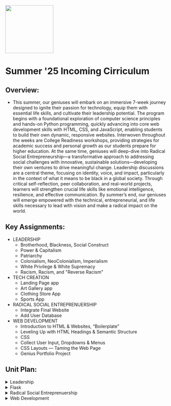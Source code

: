 <img src="https://github.com/Hgp-GeniusLabs/Curriculum/blob/10734f2c827128dde773ea4f266d154d46977866/Org-Wide/Assets/hgp_logo_original.png" width="150"/>

# Summer '25 Incoming Cirriculum

## Overview:
- This summer, our geniuses will embark on an immersive 7-week journey designed to ignite their passion for technology, equip them with essential life skills, and cultivate their leadership potential. The program begins with a foundational exploration of computer science principles and hands-on Python programming, quickly advancing into core web development skills with HTML, CSS, and JavaScript, enabling students to build their own dynamic, responsive websites. Interwoven throughout the weeks are College Readiness workshops, providing strategies for academic success and personal growth as our students prepare for higher education. At the same time, geniuses will deep-dive into Radical Social Entrepreneurship—a transformative approach to addressing social challenges with innovative, sustainable solutions—developing their own ventures to drive meaningful change. Leadership discussions are a central theme, focusing on identity, voice, and impact, particularly in the context of what it means to be black in a global society. Through critical self-reflection, peer collaboration, and real-world projects, learners will strengthen crucial life skills like emotional intelligence, resilience, and effective communication. By summer’s end, our geniuses will emerge empowered with the technical, entrepreneurial, and life skills necessary to lead with vision and make a radical impact on the world.

## Key Assignments:

- LEADERSHIP
  * Brotherhood, Blackness, Social Construct
  * Power & Capitalism
  * Patriarchy
  * Colonialism, NeoColonialism, Imperialism
  * White Privilege & White Supremacy
  * Racism, Racism, and "Reverse Racism"
- TECH CREATION
  * Landing Page app
  * Art Gallery app
  * Clothing Store App
  * Sports App
- RADICAL SOCIAL ENTREPRENUERSHIP
  * Integrate Final Website 
  * Add User Database
 - WEB DEVELOPMENT
   * Introduction to HTML & Websites, “Boilerplate”
   * Leveling Up with HTML Headings & Semantic Structure
   * CSS
   * Collect User Input, Dropdowns & Menus
   * CSS Layouts — Taming the Web Page
   * Genius Portfolio Project


## Unit Plan:

<details>
    <summary>Leadership</summary>
    <table>
        <thead>
            <tr>
                <th>WEEK</th>
                <th>DAY</th>
                <th>Lesson Title</th>
                <th>Lesson Description</th>
                <th>Lesson Link</th>
            </tr>
        </thead>
        <tbody>
            <!-- WEEK 1: Community, Identity, and Systems -->
            <tr><td colspan="5"><strong>Week 1: Brotherhood, Identity, and the Foundations of Power</strong></td></tr>
            <tr>
                <td>1</td>
                <td>1</td>
                <td>Brotherhood & Ubuntu</td>
                <td>Geniuses explore concepts of brotherhood and Ubuntu by building connections, learning names, and reflecting on the power of community support.</td>
                <td></td>
            </tr>
            <tr>
                <td>1</td>
                <td>2</td>
                <td>What Does It Mean to Be Black?</td>
                <td>Identity, culture, pride, and Black excellence — geniuses share their experiences and celebrate diversity within Blackness through creative expression and games.</td>
                <td></td>
            </tr>
            <tr>
                <td>1</td>
                <td>3</td>
                <td>Social Constructs I: Who Gets What? (4 Corners Simulation)</td>
                <td>Break down social constructs by taking on resource roles, negotiating for resources and bonus money, and reflecting on fairness and privilege.</td>
                <td></td>
            </tr>
            <tr>
                <td>1</td>
                <td>4</td>
                <td>Social Constructs II: Create-a-Country Challenge</td>
                <td>Geniuses form new nations, establishing values, resources, and rules to learn how systems and constructs are designed and enforced.</td>
                <td></td>
            </tr> 
            <!-- WEEK 2: Power, Economics, Patriarchy, and Oppression -->
            <tr><td colspan="5"><strong>Week 2: Power, Economics, and Interlocking Systems</strong></td></tr>
            <tr>
                <td>2</td>
                <td>1</td>
                <td>Power I: Who Has Power & Why?</td>
                <td>Understand key definitions and relationships of power with a hands-on role simulation and group reflection.</td>
                <td></td>
            </tr>
            <tr>
                <td>2</td>
                <td>2</td>
                <td>Power II: Building & Challenging Power</td>
                <td>Geniuses design their own societies, exploring how power is created, shared, or contested when new challenges arise.</td>
                <td></td>
            </tr>
            <tr>
                <td>2</td>
                <td>3</td>
                <td>Capitalism I: Who Owns, Who Works, Who Wins?</td>
                <td>Simulate capitalist marketplace dynamics by taking the roles of owners, workers, and unwaged labor. Analyze who gets wealthy and why.</td>
                <td></td>
            </tr>
            <tr>
                <td>2</td>
                <td>4</td>
                <td>Capitalism II: Resisting, Reforming, and Reimagining</td>
                <td>Design “Just Societies” and explore how people resist exploitation through co-ops, unions, and collective action.</td>
                <td></td>
            </tr>
            <!-- WEEK 3: Gender, Colonization, and Sovereignty -->
            <tr><td colspan="5"><strong>Week 3: Patriarchy, Colonialism and Community Power</strong></td></tr>
            <tr>
                <td>3</td>
                <td>1</td>
                <td>Patriarchy I: What Is Patriarchy?</td>
                <td>Learn what patriarchy is, spot gender roles and stereotypes, and explore its connections to other systems of oppression.</td>
                <td></td>
            </tr>
            <tr>
                <td>3</td>
                <td>2</td>
                <td>Patriarchy II: Impacts & Costs</td>
                <td>Geniuses map out how patriarchy affects all genders and intersecting identities through stories and discussion.</td>
                <td></td>
            </tr>
            <tr>
                <td>3</td>
                <td>3</td>
                <td>Patriarchy III: Skills for Challenging Patriarchy</td>
                <td>Practice bystander intervention, allyship, and campaign brainstorming to disrupt gendered oppression.</td>
                <td></td>
            </tr>
            <tr>
                <td>3</td>
                <td>4</td>
                <td>Patriarchy IV: Interlocking Oppressions</td>
                <td>Understand how patriarchy, white supremacy, and capitalism connect; build solidarity and intersectional analysis.</td>
                <td></td>
            </tr>
            <!-- WEEK 4: Colonialism, Imperialism, and Self-Determination -->
            <tr><td colspan="5"><strong>Week 4: Colonialism, Imperialism, and Sovereignty</strong></td></tr>
            <tr>
                <td>4</td>
                <td>1</td>
                <td>Colonialism: History and Legacies for Black People</td>
                <td>Trace the roots and impact of colonialism, mapping stolen land, identity, culture, and wealth; connect to anti-colonial resistance.</td>
                <td></td>
            </tr>
            <tr>
                <td>4</td>
                <td>2</td>
                <td>NeoColonialism: Modern Economic and Cultural Control</td>
                <td>Role-play national leaders facing external forces, analyze case studies, and strategize for self-determination in a neo-colonial world.</td>
                <td></td>
            </tr>
            <tr>
                <td>4</td>
                <td>3</td>
                <td>Imperialism: Tech, Gentrification & Digital Control</td>
                <td>Geniuses evaluate how tech giants, social media, and gentrification act as new forms of imperialism impacting Black communities.</td>
                <td></td>
            </tr>
            <tr>
                <td>4</td>
                <td>4</td>
                <td>Sovereignty: Self-Governance and Black Innovation</td>
                <td>Students design tech, entrepreneurship, and school advocacy projects to imagine and advocate for Black community control and decision-making.</td>
                <td></td>
            </tr>
            <!-- WEEK 5: Race, Privilege, and Internalization -->
            <tr><td colspan="5"><strong>Week 5: Understanding Racism, Privilege, and Healing</strong></td></tr>
            <tr>
                <td>5</td>
                <td>1</td>
                <td>White Privilege I: Systems of Advantage</td>
                <td>Define personal and institutional privilege, analyze real-world scenarios of advantage, and reflect on the results of US systemic favoritism toward whites.</td>
                <td></td>
            </tr>
            <tr>
                <td>5</td>
                <td>2</td>
                <td>White Privilege II: Intersectionality, Resistance, Accountability</td>
                <td>Explore how privilege and oppression intersect, and develop action steps for solidarity and anti-racism.</td>
                <td></td>
            </tr>
            <tr>
                <td>5</td>
                <td>3</td>
                <td>White Supremacy I: Systemic Exploitation and Oppression</td>
                <td>Learn the history and mechanics of white supremacy as a global structure and connect historic examples to today’s realities.</td>
                <td></td>
            </tr>
            <tr>
                <td>5</td>
                <td>4</td>
                <td>White Supremacy II: Resistance and Dismantling Oppression</td>
                <td>Investigate resistance movements, past and present, and strategize how to confront and dismantle oppressive systems.</td>
                <td></td>
            </tr>
            <!-- WEEK 6: Internalized Racism, Healing, and Unity -->
            <tr><td colspan="5"><strong>Week 6: Internalized Racism, Healing, and Unity</strong></td></tr>
            <tr>
                <td>6</td>
                <td>1</td>
                <td>Internalized Racism: The Poison Within</td>
                <td>Examine how people of color absorb harmful beliefs and behaviors, then develop healing practices and affirmations for self and community.</td>
                <td></td>
            </tr>
            <tr>
                <td>6</td>
                <td>2</td>
                <td>Racism: Prejudice Plus Power</td>
                <td>Clarify real definitions and mechanisms of racism, examining local and national case studies on how prejudice is enforced by systems of power.</td>
                <td></td>
            </tr>
</details>
<details>
    <summary>Bootstrap</summary>
      <table>
        <thead>
            <tr>
                <th>DAY</th>
                <th>Lesson Desc.</th>
                <th>Link</th>
            </tr>
        </thead>
        <tbody>
            <tr>
                <td>9</td>
                <td>Intro to Bootstrap: Commonly used Bootstrap components (navbars, modals, cards) /  Landing page app

</td>
              <td><a href="https://github.com/The-Hidden-Genius-Project/Fall-Immersion/tree/main/bootstrap/Landing-page">Landing Page</a></td>
            </tr>
            <tr>
                <td>10</td>
                <td>Customizing Bootstrap with Sass / Art Gallery app</td>
                <td><a href="https://github.com/The-Hidden-Genius-Project/Fall-Immersion/tree/main/bootstrap/Art-Gallery-App">Art Gallery App</a></td>
            </tr>
            <tr>
                <td>11</td>
                <td>Building complex layouts with Bootstrap utilities / Clothing Store app</td>
                <td><a href="https://github.com/The-Hidden-Genius-Project/Fall-Immersion/tree/main/bootstrap/Clothing-Store-App">Clothing Store App</a></td>
            </tr>
            <tr>
                <td>12</td>
                <td>Using Bootstrap JavaScript plugins / Sports App</td>
                <td><a href="https://github.com/The-Hidden-Genius-Project/Fall-Immersion/tree/main/bootstrap/Sports-App">Sports App</a></td>
            </tr>
            <tr>
               </tbody>
    </table>
</details>
<details>
    <summary>Flask</summary>
      <table>
        <thead>
            <tr>
                <th>DAY</th>
                <th>Lesson Desc.</th>
                <th>Link</th>
            </tr>
        </thead>
        <tbody>
            <tr>
                <td>13</td>
                <td>Intro into Flask: Setting up the Flask environment, Creating routes and templates</td>
              <td>Row 1, Column 3</td>
            </tr>
            <tr>
                <td>14</td>
                <td>Integrate website into Flask</td>
                <td>Row 2, Column 3</td>
            </tr>
            <tr>
                <td>15</td>
                <td>Add static objects and clean up code</td>
                <td>Row 3, Column 3</td>
            </tr>
            <tr>
                <td>16</td>
                <td>Connecting Flask with a database (SQLAlchemy)</td>
                <td>Row 4, Column 3</td>
            </tr>
            <tr>
                <td>17</td>
                <td>Flask User authentication and sessions</td>
                <td>Row 5, Column 3</td>
            </tr>
            <tr>
                <td>18</td>
                <td colspan="2">Work on Completing Website and Pitches for Website</td>
            </tr>
          <tr>
                <td>19</td>
                <td colspan="2">Present Final Flask Website</td>
            </tr>
        </tbody>
    </table>
</details>
<details>
    <summary>Radical Social Entreprenuership</summary>
      <table>
        <thead>
            <tr>
                <th>DAY</th>
                <th>Lesson Desc.</th>
                <th>Link</th>
            </tr>
        </thead>
        <tbody>
            <tr>
                <td>1</td>
                <td>Understanding Financial Sustainability</td>
              <td><a href="https://docs.google.com/document/d/1EYkVRgO0HS1tp2RPdr-9ACTwOOoByJcWIeN7oFy2iTM/edit#heading=h.ipbnzs6afk69">Lesson Plan</a></td>
            </tr>
            <tr>
                <td>2</td>
                <td>Marketing and Scaling Social Impact</td>
                <td><a href="https://docs.google.com/document/d/1alfxY6h14aA3wE3DtSvjsK1Q6QYDcmxTHjKnzNH9WAA/edit">Lesson Plan</a></td>
            </tr>
            <tr>
                <td>3</td>
                <td>Building a Strong Team and Organizational Culture</td>
                <td><a href="https://docs.google.com/document/d/1OF1Gp1fU8BL2D_w0n6TzBHIdtuBK21pRFHYss5YBUvE/edit">Lesson Plan</a></td>
            </tr>
            <tr>
                <td>4</td>
                <td>Legal Structures and Compliance for Social Enterprises</td>
                <td><a href="https://docs.google.com/document/d/1Pkkfodpu7_9lDOf9Ew5NCVvuP7bynFSuFCqNTM_oD94/edit">Lesson Plan</a></td>
            </tr>
        </tbody>
    </table>
</details>
<details>
    <summary>Web Development</summary>
      <table>
        <thead>
            <tr>
                <th>WEEK</th>
                <th>DAY</th>
                <th>Lesson Title</th>
                <th>Lesson Description</th>
                <th>Lesson Link</th>
            </tr>
        </thead>
        <tbody>
            <!-- WEEK 1 -->
            <tr><td colspan="5"><strong>Week 1: Starting Your Web Genius Journey</strong></td></tr>
            <tr>
                <td>1</td>
                <td>1</td>
                <td>Introduction to HTML & Websites</td>
                <td>Geniuses learn what HTML is, why it matters, and create their very first web page using headings and paragraphs.</td>
                <td><a href="#">Lesson 1</a></td>
            </tr>
            <tr>
                <td>1</td>
                <td>2</td>
                <td>Basic HTML Structure & Boilerplate</td>
                <td>Geniuses understand essential HTML structure: doctype, html, head, body, meta, title, and how everything fits together for a legit site.</td>
                <td><a href="#">Lesson 2</a></td>
            </tr>
            <tr>
                <td>1</td>
                <td>3</td>
                <td>Adding Images & Links in HTML</td>
                <td>Geniuses make their sites come alive with images (<img>) and hyperlinks (<a>), learning the magic of attributes like src, alt, and href.</td>
                <td><a href="#">Lesson 3</a></td>
            </tr>
            <!-- WEEK 2 -->
            <tr><td colspan="5"><strong>Week 2: Structure, Navigation, and Styling Genius </strong></td></tr>
            <tr>
                <td>2</td>
                <td>1</td>
                <td>Leveling Up with HTML Headings & Semantic Structure</td>
                <td>Learn & use header, nav, section, article, and footer tags; practice all heading (<h1>–<h6>) tags for website clarity and SEO goodness.</td>
                <td><a href="#">Lesson 4</a></td>
            </tr>
            <tr>
                <td>2</td>
                <td>2</td>
                <td>HTML Lists & The Genius Navigation Bar</td>
                <td>Geniuses master <ul>, <ol>, and <li> for lists and menus—building nav bars to connect their site like a pro.</td>
                <td><a href="#">Lesson 5</a></td>
            </tr>
            <tr>
                <td>2</td>
                <td>3</td>
                <td>Geniuses Style With CSS — The Ultimate Website Upgrade</td>
                <td>Geniuses unlock CSS: selectors, properties, and values. Style with inline, internal, or external CSS, including color and backgrounds.</td>
                <td><a href="#">Lesson 6</a></td>
            </tr>
            <!-- WEEK 3 -->
            <tr><td colspan="5"><strong>Week 3: CSS Power and Multi-Page Genius</strong></td></tr>
            <tr>
                <td>3</td>
                <td>1</td>
                <td>CSS Selectors — Genius Control Over Style</td>
                <td>Master styling by tag, class, and id selectors with practice on homepages and nav bars.</td>
                <td><a href="#">Lesson 7</a></td>
            </tr>
            <tr>
                <td>3</td>
                <td>2</td>
                <td>Linking Pages — Genius Multi-Page Websites</td>
                <td>Create and connect several HTML files with relative links in the nav, setting up a true portfolio site foundation.</td>
                <td><a href="#">Lesson 8</a></td>
            </tr>
            <tr>
                <td>3</td>
                <td>3</td>
                <td>CSS Styling Power Ups! Colors, Size & Units</td>
                <td>Geniuses explore CSS sizing units (px, %, em), color properties, background-color, and tweak style live in Dev Tools.</td>
                <td><a href="#">Lesson 9</a></td>
            </tr>
            <!-- WEEK 4 -->
            <tr><td colspan="5"><strong>Week 4: Forms, Dropdowns & Debugging Genius</strong></td></tr>
            <tr>
                <td>4</td>
                <td>1</td>
                <td>Genius Forms – Collect User Input</td>
                <td>Create forms with text, radio, checkboxes, and more to gather user info on your pages.</td>
                <td><a href="#">Lesson 10</a></td>
            </tr>
            <tr>
                <td>4</td>
                <td>2</td>
                <td>Genius Dropdowns & Menus</td>
                <td>Use <select>, <option>, and add dropdowns to forms and nav bars for snappier UI.</td>
                <td><a href="#">Lesson 11</a></td>
            </tr>
            <tr>
                <td>4</td>
                <td>3</td>
                <td>Dev Tools Genius – Debug & Customize in the Browser</td>
                <td>Geniuses use browser Dev Tools to inspect, debug, and style sites live like pro developers.</td>
                <td><a href="#">Lesson 12</a></td>
            </tr>
            <!-- WEEK 5 -->
            <tr><td colspan="5"><strong>Week 5: Pro Page Design & Personalization</strong></td></tr>
            <tr>
                <td>5</td>
                <td>1</td>
                <td>Genius CSS Layouts — Taming the Web Page</td>
                <td>Learn the CSS box model, margin, padding, and display properties to create layouts that look sharp.</td>
                <td><a href="#">Lesson 13</a></td>
            </tr>
            <tr>
                <td>5</td>
                <td>2</td>
                <td>Genius Fonts & Beyond — Bringing Personality to Your Pages</td>
                <td>Personalize sites with Google Fonts, font-family, text effects like bold, italics, and text-shadow for maximum flair.</td>
                <td><a href="#">Lesson 14</a></td>
            </tr>
            <tr>
                <td>5</td>
                <td>3</td>
                <td>Site Polish & Genius Review</td>
                <td>Catching up, bug fixing, and peer-auditing so every genius is ready for a showcase-level portfolio.</td>
                <td><a href="#">Lesson 15</a></td>
            </tr>
            <!-- WEEK 6 -->
            <tr><td colspan="5"><strong>Week 6: Genius Portfolio Project Week</strong></td></tr>
            <tr>
                <td>6</td>
                <td>1</td>
                <td>Genius Portfolio Project – Launch & Planning</td>
                <td>Plan your final site—wireframe, map, and start building your genius multi-page website project.</td>
                <td><a href="#">Lesson 16</a></td>
            </tr>
            <tr>
                <td>6</td>
                <td>2</td>
                <td>Genius Portfolio Project – Build & Peer Review</td>
                <td>Work session with troubleshooting and peer review—get every required element built and styled.</td>
                <td><a href="#">Lesson 17</a></td>
            </tr>
            <tr>
                <td>6</td>
                <td>3</td>
                <td>Genius Portfolio Project Showcase Day</td>
                <td>Geniuses present their finished websites in a class showcase with feedback and celebration!</td>
                <td><a href="#">Lesson 18</a></td>
            </tr>
        </tbody>
    </table>
</details>
